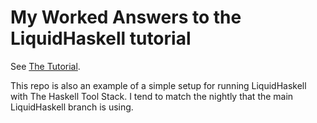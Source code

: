 # My Worked Answers to the LiquidHaskell tutorial

See [The Tutorial](http://ucsd-progsys.github.io/liquidhaskell-tutorial/).

This repo is also an example of a simple setup for running LiquidHaskell with The Haskell Tool Stack.
I tend to match the nightly that the main LiquidHaskell branch is using.

